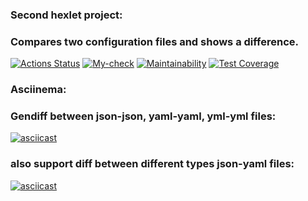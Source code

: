 ### Second hexlet project:
### Compares two configuration files and shows a difference.
[![Actions Status](https://github.com/slavanr45/python-project-50/workflows/hexlet-check/badge.svg)](https://github.com/slavanr45/python-project-50/actions)
[![My-check](https://github.com/slavanr45/python-project-50/actions/workflows/my-check.yml/badge.svg)](https://github.com/slavanr45/python-project-50/actions/workflows/my-check.yml)
[![Maintainability](https://api.codeclimate.com/v1/badges/56e9373832fa02434d25/maintainability)](https://codeclimate.com/github/slavanr45/python-project-50/maintainability)
[![Test Coverage](https://api.codeclimate.com/v1/badges/56e9373832fa02434d25/test_coverage)](https://codeclimate.com/github/slavanr45/python-project-50/test_coverage)

### Asciinema:
### Gendiff between json-json, yaml-yaml, yml-yml files:
[![asciicast](https://asciinema.org/a/QCmkLGh2Gr0GhEq1FboKohM0I.svg)](https://asciinema.org/a/QCmkLGh2Gr0GhEq1FboKohM0I)
### also support diff between different types json-yaml files:
[![asciicast](https://asciinema.org/a/yu1J3Fwu7jm4ODGgSH2nfh9YD.svg)](https://asciinema.org/a/yu1J3Fwu7jm4ODGgSH2nfh9YD)